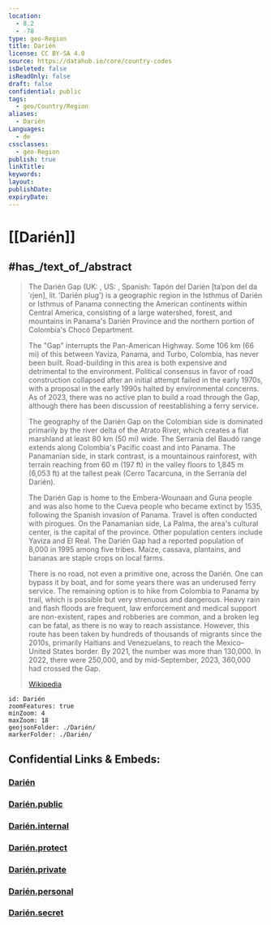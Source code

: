 ```yaml
---
location:
  - 8.2
  - -78
type: geo-Region
title: Darién
license: CC BY-SA 4.0
source: https://datahub.io/core/country-codes
isDeleted: false
isReadOnly: false
draft: false
confidential: public
tags:
  - geo/Country/Region
aliases:
  - Darién
Languages:
  - de
cssclasses:
  - geo-Region
publish: true
linkTitle:
keywords:
layout:
publishDate:
expiryDate:
---
```


# [[Darién]] 

## #has_/text_of_/abstract 


> The Darién Gap (UK: , US: , Spanish: Tapón del Darién [taˈpon del daˈɾjen], lit. 'Darién plug') is a geographic region in the Isthmus of Darién or Isthmus of Panama connecting the American continents within Central America, consisting of a large watershed, forest, and mountains in Panama's Darién Province and the northern portion of Colombia's Chocó Department.
>
> The "Gap" interrupts the Pan-American Highway. Some 106 km (66 mi) of this between Yaviza, Panama, and Turbo, Colombia, has never been built. Road-building in this area is both expensive and detrimental to the environment. Political consensus in favor of road construction collapsed after an initial attempt failed in the early 1970s, with a proposal in the early 1990s halted by environmental concerns. As of 2023, there was no active plan to build a road through the Gap, although there has been discussion of reestablishing a ferry service.
>
> The geography of the Darién Gap on the Colombian side is dominated primarily by the river delta of the Atrato River, which creates a flat marshland at least 80 km (50 mi) wide. The Serranía del Baudó range extends along Colombia's Pacific coast and into Panama. The Panamanian side, in stark contrast, is a mountainous rainforest, with terrain reaching from 60 m (197 ft) in the valley floors to 1,845 m (6,053 ft) at the tallest peak (Cerro Tacarcuna, in the Serranía del Darién).
>
> The Darién Gap is home to the Embera-Wounaan and Guna people and was also home to the Cueva people who became extinct by 1535, following the Spanish invasion of Panama. Travel is often conducted with pirogues. On the Panamanian side, La Palma, the area's cultural center, is the capital of the province. Other population centers include Yaviza and El Real. The Darién Gap had a reported population of 8,000 in 1995 among five tribes. Maize, cassava, plantains, and bananas are staple crops on local farms.
>
> There is no road, not even a primitive one, across the Darién. One can bypass it by boat, and for some years there was an underused ferry service. The remaining option is to hike from Colombia to Panama by trail, which is possible but very strenuous and dangerous. Heavy rain and flash floods are frequent, law enforcement and medical support are non-existent, rapes and robberies are common, and a broken leg can be fatal, as there is no way to reach assistance. However, this route has been taken by hundreds of thousands of migrants since the 2010s, primarily Haitians and Venezuelans, to reach the Mexico–United States border. By 2021, the number was more than 130,000. In 2022, there were 250,000, and by mid-September, 2023, 360,000 had crossed the Gap.
>
> [Wikipedia](https://en.wikipedia.org/wiki/Dari%C3%A9n%20Gap) 
> 

```leaflet
id: Darién
zoomFeatures: true 
minZoom: 4 
maxZoom: 18
geojsonFolder: ./Darién/
markerFolder: ./Darién/
```


## Confidential Links & Embeds: 

### [Darién](/_Standards/Earth/Continent/America~Central/Panama/Provinces~Panama/Darién.md) 

### [Darién.public](/_public/Earth/Continent/America~Central/Panama/Provinces~Panama/Darién.public.md) 

### [Darién.internal](/_internal/Earth/Continent/America~Central/Panama/Provinces~Panama/Darién.internal.md) 

### [Darién.protect](/_protect/Earth/Continent/America~Central/Panama/Provinces~Panama/Darién.protect.md) 

### [Darién.private](/_private/Earth/Continent/America~Central/Panama/Provinces~Panama/Darién.private.md) 

### [Darién.personal](/_personal/Earth/Continent/America~Central/Panama/Provinces~Panama/Darién.personal.md) 

### [Darién.secret](/_secret/Earth/Continent/America~Central/Panama/Provinces~Panama/Darién.secret.md)

